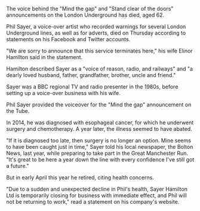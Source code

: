 The voice behind the "Mind the gap" and "Stand clear of the doors" announcements on the London Underground has died, aged 62.

Phil Sayer, a voice-over artist who recorded warnings for several London Underground lines, as well as for adverts, died on Thursday according to statements on his Facebook and Twitter accounts.

"We are sorry to announce that this service terminates here," his wife Elinor Hamilton said in the statement.

Hamilton described Sayer as a "voice of reason, radio, and railways" and "a dearly loved husband, father, grandfather, brother, uncle and friend."

Sayer was a BBC regional TV and radio presenter in the 1980s, before setting up a voice-over business with his wife.

Phil Sayer provided the voiceover for the "Mind the gap" announcement on the Tube.

In 2014, he was diagnosed with esophageal cancer, for which he underwent surgery and chemotherapy. A year later, the illness seemed to have abated.

"If it is diagnosed too late, then surgery is no longer an option. Mine seems to have been caught just in time," Sayer told his local newspaper, the Bolton News, last year, while preparing to take part in the Great Manchester Run. "It's great to be here a year down the line with every confidence I've still got a future."

But in early April this year he retired, citing health concerns.

"Due to a sudden and unexpected decline in Phil's health, Sayer Hamilton Ltd is temporarily closing for business with immediate effect, and Phil will not be returning to work," read a statement on his company's website.